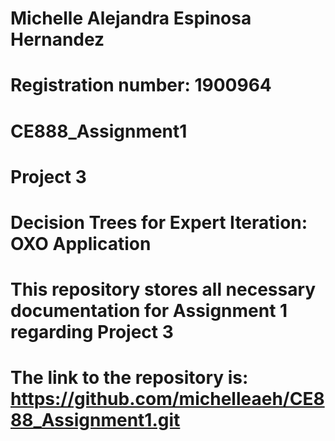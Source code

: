 # Michelle Alejandra Espinosa Hernandez
# Registration number: 1900964
# CE888_Assignment1
# Project 3
# Decision Trees for Expert Iteration: OXO Application

# This repository stores all necessary documentation for Assignment 1 regarding Project 3
# The link to the repository is: https://github.com/michelleaeh/CE888_Assignment1.git
